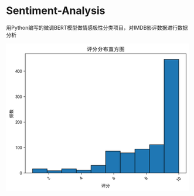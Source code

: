 # Sentiment-Analysis
用Python编写的微调BERT模型做情感极性分类项目，对IMDB影评数据进行数据分析

<img src="https://github.com/xuanzhenhuang/Sentiment-Analysis/blob/main/image/%E6%8A%93%E5%8F%96%E6%95%B0%E6%8D%AE%E9%9B%86%E5%88%86%E6%9E%90/1.%E8%AF%84%E5%88%86%E5%88%86%E5%B8%83%E7%9B%B4%E6%96%B9%E5%9B%BE.png?raw=true" width="500px">
